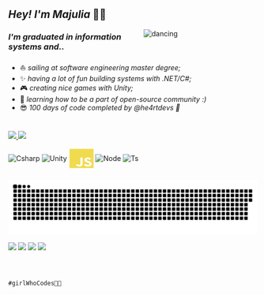 ## ***Hey! I'm Majulia*** 👩‍💻	

<img align='right' alt="dancing" src="https://media.giphy.com/media/iLqpYAbKGOrqU/giphy.gif" width="230"/>

 ###  ***I'm graduated in information systems and..***
  - :sailboat: *sailing at software engineering master degree;*
  - :sparkles: *having a lot of fun building systems with .NET/C#;*
  - :video_game: *creating nice games with Unity;*
  - 🦊 *learning how to be a part of open-source community :)*
  - 😎 *100 days of code completed by @he4rtdevs :purple_heart:*

  
  # 

<a href="https://github.com/anuraghazra/convoychat">
  <img height="160em" src="https://github-readme-stats.vercel.app/api/top-langs/?username=majuliah&layout=compact&langs_count=7&theme=bear"/>
</a>
<a href="https://github.com/majuliah/github-readme-stats">
  <img height="160em" src="https://github-readme-stats.vercel.app/api?username=majuliah&show_icons=true&theme=bear&include_all_commits=true&count_private=true"/>
</a>

 
  

<div style="display: inline_block"><br>
<img align="center" alt="Csharp" height="40" width="50" src="https://cdn.jsdelivr.net/gh/devicons/devicon/icons/csharp/csharp-plain.svg">
<img align="center" alt="Unity" height="50" width="60" src="https://cdn.jsdelivr.net/gh/devicons/devicon/icons/unity/unity-original.svg">
<img align="center" alt="Js" height="40" width="50" src="https://raw.githubusercontent.com/devicons/devicon/master/icons/javascript/javascript-plain.svg">
<img align="center" alt="Node" height="40" width="50" src="https://cdn.jsdelivr.net/gh/devicons/devicon/icons/nodejs/nodejs-original.svg">
<img align="center" alt="Ts" height="40" width="50" src="https://cdn.jsdelivr.net/gh/devicons/devicon/icons/typescript/typescript-plain.svg">

 
 
 <i class="devicon-unity-original-wordmark"></i>
</div>



  ###
  
  ![Snake animation](https://github.com/majuliah/majuliah/blob/output/github-contribution-grid-snake.svg)
  
<div>

<a href="https://www.linkedin.com/in/majuliacarvalho/" target="_blank"><img src="https://img.shields.io/badge/-LinkedIn-%230077B5?style=for-the-badge&logo=linkedin&logoColor=white" target="_blank"></a> 
<a href = "majulialcarvalho@gmail.com"><img src="https://img.shields.io/badge/-Gmail-%23333?style=for-the-badge&logo=gmail&logoColor=white" target="_blank"></a>
<a href="https://instagram.com/maju.jojos" target="_blank"><img src="https://img.shields.io/badge/-Instagram-%23E4405F?style=for-the-badge&logo=instagram&logoColor=white" target="_blank"></a>
<a href="https://twitter.com/majujojos" target="_blank"><img src="https://img.shields.io/badge/Twitter-1DA1F2?style=for-the-badge&logo=twitter&logoColor=white"></a>
 
 </div>
 
  #
 
                                                                                                              #girlWhoCodes🌈🌠
 
 
